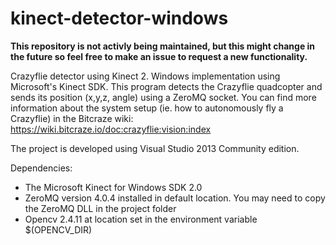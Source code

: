 # kinect-detector-windows

**This repository is not activly being maintained, but this might change in the future so feel free to make an issue to request a new functionality.**


Crazyflie detector using Kinect 2. Windows implementation using Microsoft's Kinect SDK.
This program detects the Crazyflie quadcopter and sends its position (x,y,z, angle) using a ZeroMQ socket. You can find more
information about the system setup (ie. how to autonomously fly a Crazyflie) in the Bitcraze wiki: https://wiki.bitcraze.io/doc:crazyflie:vision:index

The project is developed using Visual Studio 2013 Community edition.

Dependencies:
 - The Microsoft Kinect for Windows SDK 2.0
 - ZeroMQ version 4.0.4 installed in default location. You may need to copy the ZeroMQ DLL in the project folder
 - Opencv 2.4.11 at location set in the environment variable $(OPENCV_DIR)
